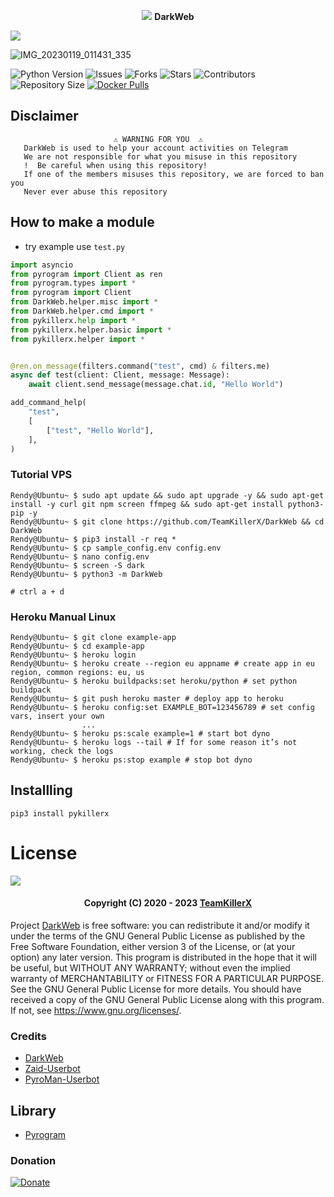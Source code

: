<p align="center">
<img src="https://user-images.githubusercontent.com/73097560/115834477-dbab4500-a447-11eb-908a-139a6edaec5c.gif">
  <b>DarkWeb</b>
  
</p>
<p align="centar">
<img src="https://user-images.githubusercontent.com/73097560/115834477-dbab4500-a447-11eb-908a-139a6edaec5c.gif">

![IMG_20230119_011431_335](https://user-images.githubusercontent.com/90479255/213261795-2719a53b-cda1-4fc2-b358-6436d747c172.jpg)

![Python Version](https://img.shields.io/badge/python-3.9-green?style=for-the-badge&logo=appveyor)
![Issues](https://img.shields.io/github/issues/TeamKillerX/DarkWeb?style=for-the-badge&logo=appveyor)
![Forks](https://img.shields.io/github/forks/TeamKillerX/DarkWeb?style=for-the-badge&logo=appveyor)
![Stars](https://img.shields.io/github/stars/TeamKillerX/DarkWeb?style=for-the-badge&logo=appveyor)
![Contributors](https://img.shields.io/github/contributors/TeamKillerX/DarkWeb?style=for-the-badge&logo=appveyor)
![Repository Size](https://img.shields.io/github/repo-size/TeamKillerX/DarkWeb?style=for-the-badge&logo=appveyor)
[![Docker Pulls](https://img.shields.io/docker/pulls/rendyprojects/python)](https://hub.docker.com/r/rendyprojects/python/tags)

## Disclaimer
```
️                       ⚠️ WARNING FOR YOU ️ ️⚠️
   DarkWeb is used to help your account activities on Telegram
   We are not responsible for what you misuse in this repository
   !  Be careful when using this repository!
   If one of the members misuses this repository, we are forced to ban you
   Never ever abuse this repository
``` 

## How to make a module
- try example use `test.py`
```python
import asyncio
from pyrogram import Client as ren
from pyrogram.types import *
from pyrogram import Client
from DarkWeb.helper.misc import *
from DarkWeb.helper.cmd import *
from pykillerx.help import *
from pykillerx.helper.basic import *
from pykillerx.helper import *


@ren.on_message(filters.command("test", cmd) & filters.me)
async def test(client: Client, message: Message):
    await client.send_message(message.chat.id, "Hello World")

add_command_help(
    "test",
    [
        ["test", "Hello World"],
    ],
)
```


### Tutorial VPS
```console
Rendy@Ubuntu~ $ sudo apt update && sudo apt upgrade -y && sudo apt-get install -y curl git npm screen ffmpeg && sudo apt-get install python3-pip -y
Rendy@Ubuntu~ $ git clone https://github.com/TeamKillerX/DarkWeb && cd DarkWeb
Rendy@Ubuntu~ $ pip3 install -r req *
Rendy@Ubuntu~ $ cp sample_config.env config.env
Rendy@Ubuntu~ $ nano config.env
Rendy@Ubuntu~ $ screen -S dark 
Rendy@Ubuntu~ $ python3 -m DarkWeb

# ctrl a + d 
```

### Heroku Manual Linux
```console
Rendy@Ubuntu~ $ git clone example-app
Rendy@Ubuntu~ $ cd example-app
Rendy@Ubuntu~ $ heroku login
Rendy@Ubuntu~ $ heroku create --region eu appname # create app in eu region, common regions: eu, us
Rendy@Ubuntu~ $ heroku buildpacks:set heroku/python # set python buildpack
Rendy@Ubuntu~ $ git push heroku master # deploy app to heroku
Rendy@Ubuntu~ $ heroku config:set EXAMPLE_BOT=123456789 # set config vars, insert your own
                ...
Rendy@Ubuntu~ $ heroku ps:scale example=1 # start bot dyno
Rendy@Ubuntu~ $ heroku logs --tail # If for some reason it’s not working, check the logs
Rendy@Ubuntu~ $ heroku ps:stop example # stop bot dyno
```

## Installling
```
pip3 install pykillerx
```

# License

![](https://www.gnu.org/graphics/gplv3-or-later.png)

<h4 align="center">Copyright (C) 2020 - 2023 <a href="https://github.com/TeamKillerX">TeamKillerX</a></h4>

Project [DarkWeb](https://github.com/TeamKillerX/DarkWeb) is free software: you can redistribute it and/or modify
it under the terms of the GNU General Public License as published by
the Free Software Foundation, either version 3 of the License, or
(at your option) any later version.
This program is distributed in the hope that it will be useful,
but WITHOUT ANY WARRANTY; without even the implied warranty of
MERCHANTABILITY or FITNESS FOR A PARTICULAR PURPOSE.  See the
GNU General Public License for more details.
You should have received a copy of the GNU General Public License
along with this program. If not, see <https://www.gnu.org/licenses/>.


### Credits
- [DarkWeb](https://github.com/TeamKillerX/DarkWeb)
- [Zaid-Userbot](https://github.com/ITZ-ZAID/ZAID-USERBOT)
- [PyroMan-Userbot](https://github.com/mrismanaziz/PyroMan-Userbot)

## Library 
- [Pyrogram](https://github.com/pyrogram)

### Donation
[![Donate](https://img.shields.io/badge/Donate-PayPal-green.svg)](https://www.buymeacoffee.com/randydev)

